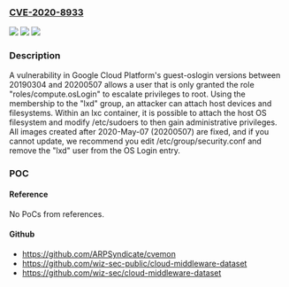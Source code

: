 ### [CVE-2020-8933](https://cve.mitre.org/cgi-bin/cvename.cgi?name=CVE-2020-8933)
![](https://img.shields.io/static/v1?label=Product&message=guest-oslogin&color=blue)
![](https://img.shields.io/static/v1?label=Version&message=stable%3E%3D%2020190304%20&color=brighgreen)
![](https://img.shields.io/static/v1?label=Vulnerability&message=CWE-276%20Incorrect%20Default%20Permissions&color=brighgreen)

### Description

A vulnerability in Google Cloud Platform's guest-oslogin versions between 20190304 and 20200507 allows a user that is only granted the role "roles/compute.osLogin" to escalate privileges to root. Using the membership to the "lxd" group, an attacker can attach host devices and filesystems. Within an lxc container, it is possible to attach the host OS filesystem and modify /etc/sudoers to then gain administrative privileges. All images created after 2020-May-07 (20200507) are fixed, and if you cannot update, we recommend you edit /etc/group/security.conf and remove the "lxd" user from the OS Login entry.

### POC

#### Reference
No PoCs from references.

#### Github
- https://github.com/ARPSyndicate/cvemon
- https://github.com/wiz-sec-public/cloud-middleware-dataset
- https://github.com/wiz-sec/cloud-middleware-dataset

